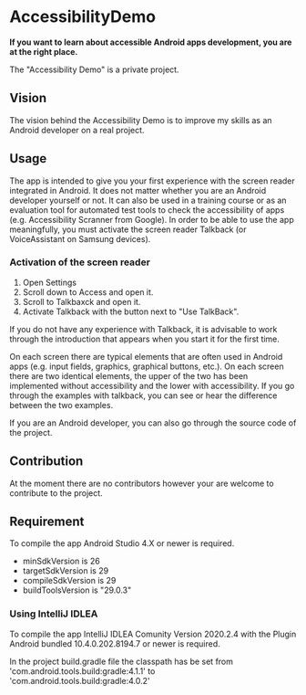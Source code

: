 # AccessibilityDemo
**If you want to learn about accessible Android apps development, you are at the right place.**

The "Accessibility Demo" is a private project.

<h2>Vision</h2>

The vision behind the Accessibility Demo is to improve my skills as an Android developer on a real project.

<h2>Usage</h2>
<p>
The app is intended to give you your first experience with the screen reader integrated in Android. It does not matter whether you are an Android developer yourself or not. It can also be used in a training course or as an evaluation tool for automated test tools to check the accessibility of apps (e.g. 
Accessibility Scranner from Google).
In order to be able to use the app meaningfully, you must activate the screen reader Talkback (or VoiceAssistant on Samsung devices).
</p>
<h3>Activation of the screen reader</h3>

<Ol>
<li>Open Settings</li> 
<li>Scroll down to Access and open it.</li>
<li>Scroll to Talkbaxck and open it.</li>
<li>Activate Talkback with the button next to "Use TalkBack".</li>
</ol>

<p>
If you do not have any experience with Talkback, it is advisable to work through the introduction that appears when you start it for the first time. 
</p>
<p>
On each screen there are typical elements that are often used in Android apps (e.g. input fields, graphics, graphical buttons, etc.).  On each screen there are two identical elements, the upper of the two has been implemented without accessibility and the lower with accessibility.   If you go through the examples with talkback, you can see or hear the difference between the two examples.
<p>
If you are an Android developer, you can also go through the source code of the project.  
</p>


<h2>Contribution</h2>

At the moment there are no contributors however your are welcome to contribute to the project.

<h2>Requirement</h2>

To compile the app Android Studio 4.X or newer is required.

- minSdkVersion is 26
- targetSdkVersion is 29
- compileSdkVersion is 29
- buildToolsVersion is  "29.0.3"

<h3>Using IntelliJ IDLEA</h3>

To compile the app IntelliJ IDLEA Comunity Version 2020.2.4 with the Plugin Android bundled 10.4.0.202.8194.7 or newer is required.

In the project build.gradle file the classpath has be set from 'com.android.tools.build:gradle:4.1.1' to 'com.android.tools.build:gradle:4.0.2' 



